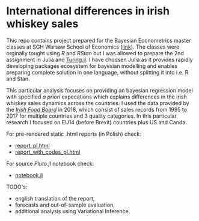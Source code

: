 # International differences in irish whiskey sales

This repo contains project prepared for the Bayesian Econometrics master classes at SGH Warsaw School of Economics ([link](https://web.sgh.waw.pl/~atoroj/)). The classes were orginally tought using _R_ and _RStan_ but I was allowed to prepare the 2nd assignment in Julia and [Turing.jl](https://turing.ml/stable/). I have choosen Julia as it provides rapidly developing packages ecosystem for bayesian modelling and enables preparing complete solution in one language, without splitting it into i.e. R and Stan.

This particular analysis focuses on providing an bayesian regression model with specified _a priori_ expecations which explains differences in the irish whiskey sales dynamics across the countries. I used the data provided by the [_Irish Food Board_](https://www.bordbia.ie) in 2018, which consist of sales records from 1995 to 2017 for multiple countries and 3 quality categories. In this particular research I focused on EU14 (before Brexit) countries plus US and Canda.

For pre-rendered static .html reports (in Polish) check:
- [report_pl.html]("report_pl.html")
- [report_with_codes_pl.html]("report_with_codes_pl.html")

For source _Pluto.jl_ notebook check:
- [notebook.jl]("notebook.jl")

TODO's:
- english translation of the report,
- forecasts and out-of-sample evaluation,
- additional analysis using Variational Inference.

